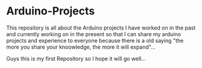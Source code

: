 # Arduino-Projects

This repository is all about the Arduino projects I have worked on in the past and currently working on in the present so that I can share my arduino projects and experience to everyone because there is a old saying "the more you share your knoowledge, the more it will expand"...

Guys this is my first Repository so I hope it will go well...
